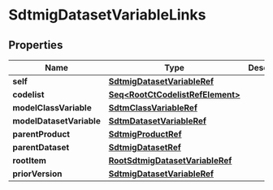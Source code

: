 

# SdtmigDatasetVariableLinks


## Properties

Name | Type | Description | Notes
------------ | ------------- | ------------- | -------------
**self** | [**SdtmigDatasetVariableRef**](SdtmigDatasetVariableRef.md) |  |  [optional]
**codelist** | [**Seq&lt;RootCtCodelistRefElement&gt;**](RootCtCodelistRefElement.md) |  |  [optional]
**modelClassVariable** | [**SdtmClassVariableRef**](SdtmClassVariableRef.md) |  |  [optional]
**modelDatasetVariable** | [**SdtmDatasetVariableRef**](SdtmDatasetVariableRef.md) |  |  [optional]
**parentProduct** | [**SdtmigProductRef**](SdtmigProductRef.md) |  |  [optional]
**parentDataset** | [**SdtmigDatasetRef**](SdtmigDatasetRef.md) |  |  [optional]
**rootItem** | [**RootSdtmigDatasetVariableRef**](RootSdtmigDatasetVariableRef.md) |  |  [optional]
**priorVersion** | [**SdtmigDatasetVariableRef**](SdtmigDatasetVariableRef.md) |  |  [optional]



